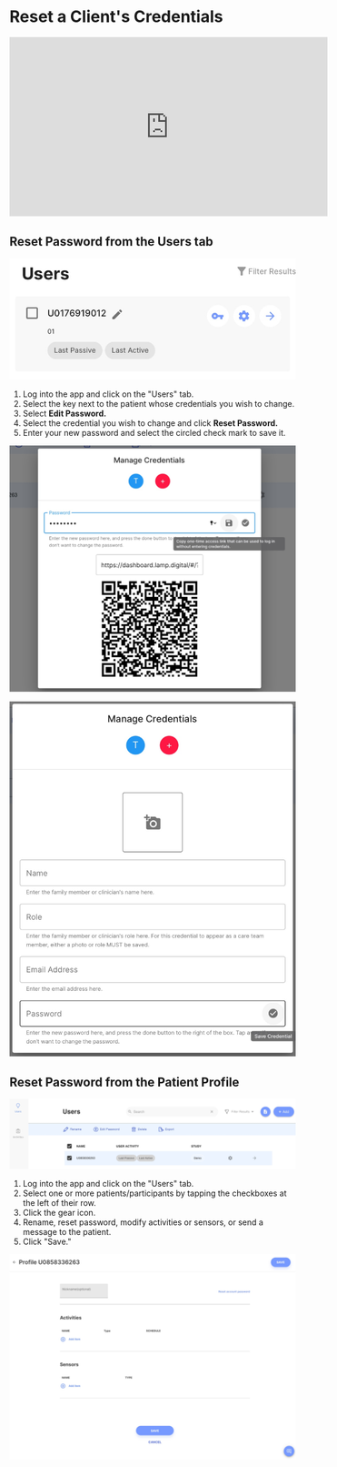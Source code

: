 # Reset a Client's Credentials

<iframe width="560" height="315" src="https://www.youtube.com/embed/MTFwfsP4_9E" title="YouTube video player" frameborder="0" allow="accelerometer; autoplay; clipboard-write; encrypted-media; gyroscope; picture-in-picture" allowfullscreen></iframe>

## Reset Password from the Users tab

![](../../../06-start_here/assets/edit_password.png)

1. Log into the app and click on the "Users" tab.
2. Select the key next to the patient whose credentials you wish to change.
3. Select **Edit Password.**
4. Select the credential you wish to change and click **Reset Password.**
5. Enter your new password and select the circled check mark to save it.

![](../../../06-start_here/assets/share_qr.jpg)

![](../../../06-start_here/assets/new_credential.jpg)

## Reset Password from the Patient Profile

![](../../../06-start_here/assets/edit_pass.jpg)

1. Log into the app and click on the "Users" tab.
2. Select one or more patients/participants by tapping the checkboxes at the left of their row. 
3. Click the gear icon.
4. Rename, reset password, modify activities or sensors, or send a message to the patient.
5. Click "Save."

![](../../../06-start_here/assets/patient_profile.jpg)
